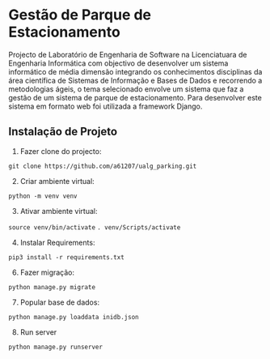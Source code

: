 # Gestão de Parque de Estacionamento
  
Projecto de Laboratório de Engenharia de Software na Licenciatuara de Engenharia Informática com objectivo de desenvolver um sistema informático 
de média dimensão integrando os conhecimentos disciplinas da área científica de Sistemas de Informação e Bases de Dados e recorrendo a metodologias 
ágeis, o tema selecionado envolve um sistema que faz a gestão de um sistema de parque de estacionamento. Para desenvolver este sistema em formato web 
foi utilizada a framework Django.

## Instalação de Projeto

1. Fazer clone do projecto:

```git clone https://github.com/a61207/ualg_parking.git```

2. Criar ambiente virtual: 

```python -m venv venv```

3. Ativar ambiente virtual:

```source venv/bin/activate```
```. venv/Scripts/activate```

4. Instalar Requirements:

```pip3 install -r requirements.txt```

6. Fazer migração:

```python manage.py migrate```

7. Popular base de dados:

```python manage.py loaddata inidb.json```

8. Run server

```python manage.py runserver```

